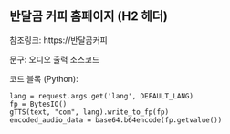 ## 반달곰 커피 홈페이지 (H2 헤더)

참조링크: https://반달곰커피

문구: 오디오 출력 소스코드

코드 블록 (Python):
```
lang = request.args.get('lang', DEFAULT_LANG)
fp = BytesIO()
gTTS(text, "com", lang).write_to_fp(fp)
encoded_audio_data = base64.b64encode(fp.getvalue())
```
